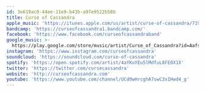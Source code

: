 ```yaml
---
id: 3e619ac0-44ee-11e9-b43b-a97e9522b58b
title: Curse of Cassandra
apple_music: 'https://itunes.apple.com/us/artist/curse-of-cassandra/719829937'
bandcamp: 'https://curseofcassandra1.bandcamp.com/'
facebook: 'https://www.facebook.com/curseofcassandraband'
google_music: >-
  https://play.google.com/store/music/artist/Curse_of_Cassandra?id=Aafspc4yqsh6ub5fkpweqneiatq
instagram: 'https://www.instagram.com/curseofcassandra'
soundcloud: 'https://soundcloud.com/curse-of-cassandra'
spotify: 'https://open.spotify.com/artist/4aYKuYEu5lMdfuL8FE0X1X'
twitter: 'https://twitter.com/cursecassandra'
website: 'http://curseofcassandra.com'
youtube: 'https://www.youtube.com/channel/UCd0wHrcghA7swC3xIHwd4_g'
---
```

